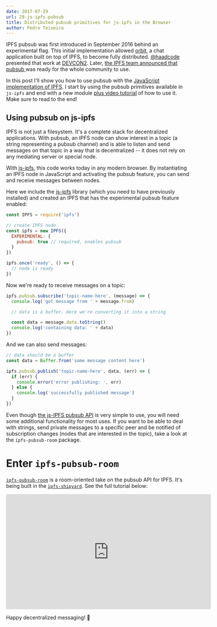 ```yaml
---
date: 2017-07-29
url: 29-js-ipfs-pubsub
title: Distributed pubsub primitives for js-ipfs in the Browser
author: Pedro Teixeira
---
```


IPFS pubsub was first introduced in September 2016 behind an experimental flag. This initial implementation allowed [orbit](https://orbit.chat/), a chat application built on top of IPFS, to become fully distributed. [@haadcode](https://github.com/haadcode) presented that work at [DEVCON2](https://www.youtube.com/watch?v=vQrbxyDPSXg). Later, [the IPFS team announced that pubsub ](https://ipfs.io/blog/25-pubsub) was ready for the whole community to use.

In this post I'll show you how to use pubsub with the [JavaScript implementation of IPFS](https://github.com/ipfs/js-ipfs). I start by using the pubsub primitives available in `js-ipfs` and end with a new module [plus video tutorial](https://youtu.be/Nv_Teb--1zg) of how to use it. Make sure to read to the end!

## Using pubsub on js-ipfs

IPFS is not just a filesystem. It's a complete stack for decentralized applications. With pubsub, an IPFS node can show interest in a topic (a string representing a pubsub channel) and is able to listen and send messages on that topic in a way that is decentralized -- it does not rely on any mediating server or special node.

With [js-ipfs](https://github.com/ipfs/js-ipfs), this code works today in any modern browser. By instantiating an IPFS node in JavaScript and activating the pubsub feature, you can send and receive messages between nodes.

Here we include the [js-ipfs](https://github.com/ipfs/js-ipfs) library (which you need to have previously installed) and created an IPFS that has the experimental pubsub feature enabled:

```js
const IPFS = require('ipfs')

// create IPFS node
const ipfs = new IPFS({
  EXPERIMENTAL: {
    pubsub: true // required, enables pubsub
  }
})

ipfs.once('ready', () => {
  // node is ready
})
```

Now we're ready to receive messages on a topic:

```js
ipfs.pubsub.subscribe('topic-name-here', (message) => {
  console.log('got message from ' + message.from)

  // data is a buffer. Here we're converting it into a string

  const data = message.data.toString()
  console.log('containing data: ' + data)
})
```

And we can also send messages:

```js
// data should be a buffer
const data = Buffer.from('some message content here')

ipfs.pubsub.publish('topic-name-here', data, (err) => {
  if (err) {
    console.error('error publishing: ', err)
  } else {
    console.log('successfully published message')
  }
})
```

Even though [the js-IPFS pubsub API](https://github.com/ipfs/interface-ipfs-core/tree/master/API/pubsub#pubsub-api) is very simple to use, you will need some additional functionality for most uses. If you want to be able to deal with strings, send private messages to a specific peer and be notified of subscription changes (nodes that are interested in the topic), take a look at the `ipfs-pubsub-room` package.

# Enter `ipfs-pubsub-room`

[`ipfs-pubsub-room`](https://github.com/ipfs-shipyard/ipfs-pubsub-room) is a room-oriented take on the pubsub API for IPFS. It's being built in the [`ipfs-shipyard`](https://github.com/ipfs-shipyard). See the full tutorial below:

<iframe width="560" height="315" src="https://www.youtube.com/embed/Nv_Teb--1zg" frameborder="0" allowfullscreen></iframe>

Happy decentralized messaging! 🎉
